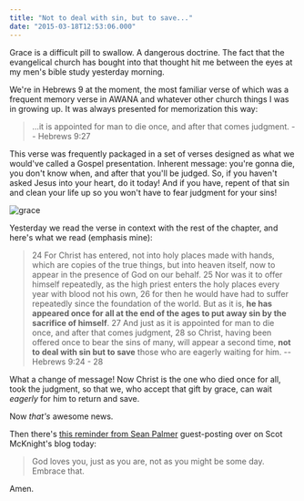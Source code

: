 ```yaml
---
title: "Not to deal with sin, but to save..."
date: "2015-03-18T12:53:06.000"
---
```


Grace is a difficult pill to swallow. A dangerous doctrine. The fact that the evangelical church has bought into that thought hit me between the eyes at my men's bible study yesterday morning.

We're in Hebrews 9 at the moment, the most familiar verse of which was a frequent memory verse in AWANA and whatever other church things I was in growing up. It was always presented for memorization this way:

> ...it is appointed for man to die once, and after that comes judgment. -- Hebrews 9:27

This verse was frequently packaged in a set of verses designed as what we would've called a Gospel presentation. Inherent message: you're gonna die, you don't know when, and after that you'll be judged. So, if you haven't asked Jesus into your heart, do it today! And if you have, repent of that sin and clean your life up so you won't have to fear judgment for your sins!

![grace](http://chrishubbs.com/wordpress/wp-content/uploads/2015/03/grace-500x318.jpg)

Yesterday we read the verse in context with the rest of the chapter, and here's what we read (emphasis mine):

> 24 For Christ has entered, not into holy places made with hands, which are copies of the true things, but into heaven itself, now to appear in the presence of God on our behalf. 25 Nor was it to offer himself repeatedly, as the high priest enters the holy places every year with blood not his own, 26 for then he would have had to suffer repeatedly since the foundation of the world. But as it is, **he has appeared once for all at the end of the ages to put away sin by the sacrifice of himself**. 27 And just as it is appointed for man to die once, and after that comes judgment, 28 so Christ, having been offered once to bear the sins of many, will appear a second time, **not to deal with sin but to save** those who are eagerly waiting for him. -- Hebrews 9:24 - 28

What a change of message! Now Christ is the one who died once for all, took the judgment, so that we, who accept that gift by grace, can wait _eagerly_ for him to return and save.

Now _that's_ awesome news.

Then there's [this reminder from Sean Palmer](http://www.patheos.com/blogs/jesuscreed/2015/03/18/legalism-is-your-spiritual-illusion-by-sean-palmer/) guest-posting over on Scot McKnight's blog today:

> God loves you, just as you are, not as you might be some day. Embrace that.

Amen.
